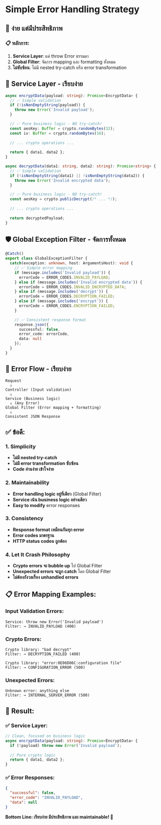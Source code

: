 # Simple Error Handling Strategy

## 🎯 **ง่าย แต่มีประสิทธิภาพ**

### **📋 หลักการ:**
1. **Service Layer**: แค่ throw Error ธรรมดา
2. **Global Filter**: จัดการ mapping และ formatting ทั้งหมด
3. **ไม่ซับซ้อน**: ไม่มี nested try-catch หรือ error transformation

## 🔧 **Service Layer - เรียบง่าย**

```typescript
async encryptData(payload: string): Promise<EncryptData> {
  // ✅ Simple validation
  if (!isNonEmptyString(payload)) {
    throw new Error('Invalid payload');
  }

  // ✅ Pure business logic - NO try-catch!
  const aesKey: Buffer = crypto.randomBytes(32);
  const iv: Buffer = crypto.randomBytes(16);
  
  // ... crypto operations ...
  
  return { data1, data2 };
}

async decryptData(data1: string, data2: string): Promise<string> {
  // ✅ Simple validation
  if (!isNonEmptyString(data1) || !isNonEmptyString(data2)) {
    throw new Error('Invalid encrypted data');
  }

  // ✅ Pure business logic - NO try-catch!
  const aesKey = crypto.publicDecrypt(/* ... */);
  
  // ... crypto operations ...
  
  return decryptedPayload;
}
```

## 🛡️ **Global Exception Filter - จัดการทั้งหมด**

```typescript
@Catch()
export class GlobalExceptionFilter {
  catch(exception: unknown, host: ArgumentsHost): void {
    // ✅ Simple error mapping
    if (message.includes('Invalid payload')) {
      errorCode = ERROR_CODES.INVALID_PAYLOAD;
    } else if (message.includes('Invalid encrypted data')) {
      errorCode = ERROR_CODES.INVALID_ENCRYPTED_DATA;
    } else if (message.includes('decrypt')) {
      errorCode = ERROR_CODES.DECRYPTION_FAILED;
    } else if (message.includes('encrypt')) {
      errorCode = ERROR_CODES.ENCRYPTION_FAILED;
    }

    // ✅ Consistent response format
    response.json({
      successful: false,
      error_code: errorCode,
      data: null
    });
  }
}
```

## 🌊 **Error Flow - เรียบง่าย**

```
Request
  ↓
Controller (Input validation)
  ↓
Service (Business logic)
  ↓ (Any Error)
Global Filter (Error mapping + formatting)
  ↓
Consistent JSON Response
```

## ✅ **ข้อดี:**

### **1. Simplicity**
- **ไม่มี nested try-catch**
- **ไม่มี error transformation ซับซ้อน**
- **Code อ่านง่าย เข้าใจง่าย**

### **2. Maintainability**
- **Error handling logic อยู่ที่เดียว** (Global Filter)
- **Service เน้น business logic อย่างเดียว**
- **Easy to modify** error responses

### **3. Consistency**
- **Response format เหมือนกันทุก error**
- **Error codes มาตรฐาน**
- **HTTP status codes ถูกต้อง**

### **4. Let It Crash Philosophy**
- **Crypto errors จะ bubble up** ไป Global Filter
- **Unexpected errors จะถูก catch** โดย Global Filter
- **ไม่ต้องกังวลเรื่อง unhandled errors**

## 📋 **Error Mapping Examples:**

### **Input Validation Errors:**
```
Service: throw new Error('Invalid payload')
Filter: → INVALID_PAYLOAD (400)
```

### **Crypto Errors:**
```
Crypto library: "bad decrypt" 
Filter: → DECRYPTION_FAILED (400)

Crypto library: "error:0E06D06C:configuration file"
Filter: → CONFIGURATION_ERROR (500)
```

### **Unexpected Errors:**
```
Unknown error: anything else
Filter: → INTERNAL_SERVER_ERROR (500)
```

## 🚀 **Result:**

### **✅ Service Layer:**
```typescript
// Clean, focused on business logic
async encryptData(payload: string): Promise<EncryptData> {
  if (!payload) throw new Error('Invalid payload');
  
  // Pure crypto logic
  return { data1, data2 };
}
```

### **✅ Error Responses:**
```json
{
  "successful": false,
  "error_code": "INVALID_PAYLOAD",
  "data": null
}
```

**Bottom Line: เรียบง่าย มีประสิทธิภาพ และ maintainable! 🎉**
